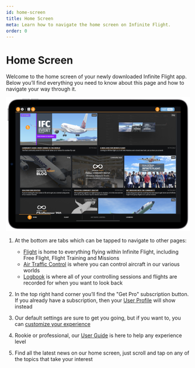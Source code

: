 ```yaml
---
id: home-screen
title: Home Screen
meta: Learn how to navigate the home screen on Infinite Flight.
order: 0
---
```


# Home Screen

Welcome to the home screen of your newly downloaded Infinite Flight app. Below you’ll find everything you need to know about this page and how to navigate your way through it.

![Home](_images/manual/frames/home-page-232.png)



1. At the bottom are tabs which can be tapped to navigate to other pages:

   - [Flight](/guide/getting-started-guide/home-user-interface/flight#flight) is home to everything flying within Infinite Flight, including Free Flight, Flight Training and Missions
   - [Air Traffic Control](/guide/getting-started-guide/home-user-interface/air-traffic-control#air-traffic-control) is where you can control aircraft in our various worlds
   - [Logbook](/guide/getting-started-guide/home-user-interface/logbook#logbook) is where all of your controlling sessions and flights are recorded for when you want to look back
   
    
   
2. In the top right hand corner you’ll find the "Get Pro" subscription button. If you already have a subscription, then your [User Profile](/guide/getting-started-guide/home-user-interface/user-profile) will show instead

    

3. Our default settings are sure to get you going, but if you want to, you can [customize your experience](/guide/getting-started-guide/home-user-interface/settings#settings) 

    

4. Rookie or professional, our [User Guide](/guide) is here to help any experience level

    

5. Find all the latest news on our home screen, just scroll and tap on any of the topics that take your interest

